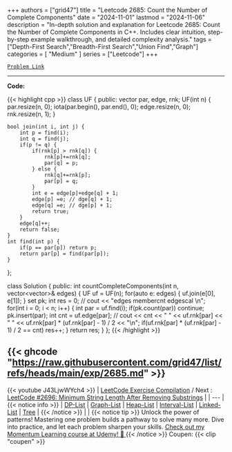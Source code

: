 
+++
authors = ["grid47"]
title = "Leetcode 2685: Count the Number of Complete Components"
date = "2024-11-01"
lastmod = "2024-11-06"
description = "In-depth solution and explanation for Leetcode 2685: Count the Number of Complete Components in C++. Includes clear intuition, step-by-step example walkthrough, and detailed complexity analysis."
tags = ["Depth-First Search","Breadth-First Search","Union Find","Graph"]
categories = [
    "Medium"
]
series = ["Leetcode"]
+++



[`Problem Link`](https://leetcode.com/problems/count-the-number-of-complete-components/description/)

---
**Code:**

{{< highlight cpp >}}
class UF {
    public:
    vector<int> par, edge, rnk;
    UF(int n) {
        par.resize(n, 0);
        iota(par.begin(), par.end(), 0);
        edge.resize(n, 0);
        rnk.resize(n, 1);
    }
    
    bool join(int i, int j) {
        int p = find(i);
        int q = find(j);
        if(p != q) {
            if(rnk[p] > rnk[q]) {
                rnk[p]+=rnk[q];
                par[q] = p;
            } else {
                rnk[q]+=rnk[p];
                par[p] = q;         
            }
            int e = edge[p]+edge[q] + 1;
            edge[p] =e; // dge[q] + 1;
            edge[q] =e; // dge[p] + 1;            
            return true;
        }
        edge[q]++;
        return false;
    }
    int find(int p) {
        if(p == par[p]) return p;
        return par[p] = find(par[p]);
    }
};

class Solution {
public:
    int countCompleteComponents(int n, vector<vector<int>>& edges) {
        UF uf = UF(n);
        for(auto e: edges) {
            uf.join(e[0], e[1]);
        }
        set<int> pk;
        int res = 0;
            // cout << "edges membercnt edgescal \n";         
        for(int i = 0; i < n; i++) {
            int par = uf.find(i);
            if(pk.count(par)) continue;
            pk.insert(par);
            int cnt = uf.edge[par];
            // cout << cnt << " " << uf.rnk[par] << " " << uf.rnk[par] * (uf.rnk[par] - 1) / 2 << "\n";
            if(uf.rnk[par] * (uf.rnk[par] - 1) / 2 == cnt) res++;
        }
        return res;
    }
};
{{< /highlight >}}

{{< ghcode "https://raw.githubusercontent.com/grid47/list/refs/heads/main/exp/2685.md" >}}
---
{{< youtube J43LjwWYch4 >}}
| [LeetCode Exercise Compilation](https://grid47.xyz/leetcode/) / Next : [LeetCode #2696: Minimum String Length After Removing Substrings](https://grid47.xyz/posts/leetcode-2696-minimum-string-length-after-removing-substrings-solution/) |
| --- |
{{< notice info >}}
| [DP-List](https://grid47.xyz/lists/dp/) | [Graph-List](https://grid47.xyz/lists/graph/) | [Heap-List](https://grid47.xyz/lists/heap/) | [Interval-List](https://grid47.xyz/lists/interval/) | [Linked-List](https://grid47.xyz/lists/ll/) | [Tree](https://grid47.xyz/lists/tree/) |
{{< /notice >}}
| |
{{< notice tip >}}
Unlock the power of patterns! Mastering one problem builds a pathway to solve many more. Dive into practice, and let each problem sharpen your skills. [Check out my Momentum Learning course at Udemy! 🚀 ](https://www.udemy.com/course/algorithms-and-data-structures-in-cpp/)
{{< /notice >}}
Coupen: {{< clip "coupen" >}}
